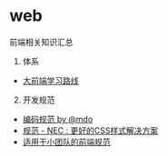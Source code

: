 ﻿# web
前端相关知识汇总

1. 体系
  * [大前端学习路线](https://github.com/Aw5850/web/tree/master/Learning%20Path)
  
2. 开发规范<br />
* [编码规范 by @mdo ](http://codeguide.bootcss.com/)<br />
* [规范 - NEC : 更好的CSS样式解决方案 ](http://nec.netease.com/standard)<br />
* [适用于小团队的前端规范 ](http://front-end-standards.com/)<br />
